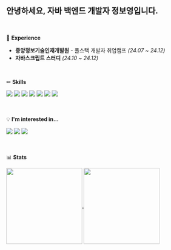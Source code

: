 ## 안녕하세요, 자바 백엔드 개발자 정보영입니다.

<br />

📕 **Experience**

- **중앙정보기술인재개발원** - 풀스택 개발자 취업캠프 *(24.07 ~ 24.12)*
- **자바스크립트 스터디** *(24.10 ~ 24.12)*

<br />

✏ **Skills**

<div>
  <img src="https://img.shields.io/badge/Spring Boot-6DB33F?style=flat&logo=spring%20boot&logoColor=white"/>
  <img src="https://img.shields.io/badge/Docker-2496ED?style=flat&logo=docker&logoColor=white"/>
  <img src="https://img.shields.io/badge/Spring Security-6DB33F?style=flat&logo=spring%20security&logoColor=white"/>
  <img src="https://img.shields.io/badge/JavaScript-F7DF1E?style=flat&logo=javascript&logoColor=white"/>
  <img src="https://img.shields.io/badge/React-61DAFB?style=flat&logo=react&logoColor=white"/>
  <img src="https://img.shields.io/badge/Amazon EC2-FF9900?style=flat&logo=amazon%20ec2&logoColor=white"/>
  <img src="https://img.shields.io/badge/Git-F05032?style=flat&logo=git&logoColor=white"/>
</div>

<br />
<br />

💡 **I'm interested in...**

<div>
  <img src="https://img.shields.io/badge/Kotlin-7F52FF?style=flat&logo=kotlin&logoColor=white"/>
  <img src="https://img.shields.io/badge/Redis-FF4438?style=flat&logo=redis&logoColor=white"/>
  <img src="https://img.shields.io/badge/Jenkins-D24939?style=flat&logo=jenkins&logoColor=white"/>
</div>

<br />
<br />

📊 **Stats**

<a href="https://github.com/anuraghazra/github-readme-stats">
  <img height=200 align="center" src="https://github-readme-stats.vercel.app/api?username=BY-ee&show_icons=true&bg_color=333&title_color=FFF&text_color=BBB" />
</a>
<a href="https://github.com/anuraghazra/convoychat">
  <img height=200 align="center" src="https://github-readme-stats.vercel.app/api/top-langs/?username=BY-ee&layout=compact&bg_color=333&title_color=FFF&text_color=BBB&&card_width=280" />
</a>

